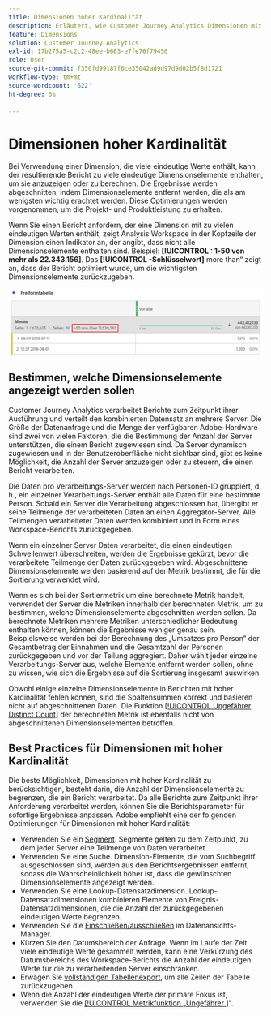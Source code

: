 ```yaml
---
title: Dimensionen hoher Kardinalität
description: Erläutert, wie Customer Journey Analytics Dimensionen mit vielen eindeutigen Werten verarbeitet.
feature: Dimensions
solution: Customer Journey Analytics
exl-id: 17b275a5-c2c2-48ee-b663-e7fe76f79456
role: User
source-git-commit: f350fd99187f6ce35042ad9d97d9d02b5f8d1721
workflow-type: tm+mt
source-wordcount: '622'
ht-degree: 6%

---
```


# Dimensionen hoher Kardinalität

Bei Verwendung einer Dimension, die viele eindeutige Werte enthält, kann der resultierende Bericht zu viele eindeutige Dimensionselemente enthalten, um sie anzuzeigen oder zu berechnen. Die Ergebnisse werden abgeschnitten, indem Dimensionselemente entfernt werden, die als am wenigsten wichtig erachtet werden. Diese Optimierungen werden vorgenommen, um die Projekt- und Produktleistung zu erhalten.

Wenn Sie einen Bericht anfordern, der eine Dimension mit zu vielen eindeutigen Werten enthält, zeigt Analysis Workspace in der Kopfzeile der Dimension einen Indikator an, der angibt, dass nicht alle Dimensionselemente enthalten sind. Beispiel: **[!UICONTROL : 1-50 von mehr als 22.343.156]**. Das **[!UICONTROL -Schlüsselwort]** more than“ zeigt an, dass der Bericht optimiert wurde, um die wichtigsten Dimensionselemente zurückzugeben.

![Freiformtabelle in Workspace mit dem Keyword „more than“, um 1-50 von mehr als 22.343.156 anzuzeigen](assets/high-cardinality.png)

## Bestimmen, welche Dimensionselemente angezeigt werden sollen

Customer Journey Analytics verarbeitet Berichte zum Zeitpunkt ihrer Ausführung und verteilt den kombinierten Datensatz an mehrere Server. Die Größe der Datenanfrage und die Menge der verfügbaren Adobe-Hardware sind zwei von vielen Faktoren, die die Bestimmung der Anzahl der Server unterstützen, die einem Bericht zugewiesen sind. Da Server dynamisch zugewiesen und in der Benutzeroberfläche nicht sichtbar sind, gibt es keine Möglichkeit, die Anzahl der Server anzuzeigen oder zu steuern, die einen Bericht verarbeiten.

Die Daten pro Verarbeitungs-Server werden nach Personen-ID gruppiert, d. h., ein einzelner Verarbeitungs-Server enthält alle Daten für eine bestimmte Person. Sobald ein Server die Verarbeitung abgeschlossen hat, übergibt er seine Teilmenge der verarbeiteten Daten an einen Aggregator-Server. Alle Teilmengen verarbeiteter Daten werden kombiniert und in Form eines Workspace-Berichts zurückgegeben.

Wenn ein einzelner Server Daten verarbeitet, die einen eindeutigen Schwellenwert überschreiten, werden die Ergebnisse gekürzt, bevor die verarbeitete Teilmenge der Daten zurückgegeben wird. Abgeschnittene Dimensionselemente werden basierend auf der Metrik bestimmt, die für die Sortierung verwendet wird.

Wenn es sich bei der Sortiermetrik um eine berechnete Metrik handelt, verwendet der Server die Metriken innerhalb der berechneten Metrik, um zu bestimmen, welche Dimensionselemente abgeschnitten werden sollen. Da berechnete Metriken mehrere Metriken unterschiedlicher Bedeutung enthalten können, können die Ergebnisse weniger genau sein. Beispielsweise werden bei der Berechnung des „Umsatzes pro Person“ der Gesamtbetrag der Einnahmen und die Gesamtzahl der Personen zurückgegeben und vor der Teilung aggregiert. Daher wählt jeder einzelne Verarbeitungs-Server aus, welche Elemente entfernt werden sollen, ohne zu wissen, wie sich die Ergebnisse auf die Sortierung insgesamt auswirken.

Obwohl einige einzelne Dimensionselemente in Berichten mit hoher Kardinalität fehlen können, sind die Spaltensummen korrekt und basieren nicht auf abgeschnittenen Daten. Die Funktion [[!UICONTROL Ungefährer Distinct Count]](/help/components/calc-metrics/cm-adv-functions.md#approximate-count-distinct) der berechneten Metrik ist ebenfalls nicht von abgeschnittenen Dimensionselementen betroffen.

## Best Practices für Dimensionen mit hoher Kardinalität

Die beste Möglichkeit, Dimensionen mit hoher Kardinalität zu berücksichtigen, besteht darin, die Anzahl der Dimensionselemente zu begrenzen, die ein Bericht verarbeitet. Da alle Berichte zum Zeitpunkt ihrer Anforderung verarbeitet werden, können Sie die Berichtsparameter für sofortige Ergebnisse anpassen. Adobe empfiehlt eine der folgenden Optimierungen für Dimensionen mit hoher Kardinalität:

* Verwenden Sie ein [Segment](/help/components/segments/seg-create.md). Segmente gelten zu dem Zeitpunkt, zu dem jeder Server eine Teilmenge von Daten verarbeitet.
* Verwenden Sie eine Suche. Dimension-Elemente, die vom Suchbegriff ausgeschlossen sind, werden aus den Berichtsergebnissen entfernt, sodass die Wahrscheinlichkeit höher ist, dass die gewünschten Dimensionselemente angezeigt werden.
* Verwenden Sie eine Lookup-Datensatzdimension. Lookup-Datensatzdimensionen kombinieren Elemente von Ereignis-Datensatzdimensionen, die die Anzahl der zurückgegebenen eindeutigen Werte begrenzen.
* Verwenden Sie die [Einschließen/ausschließen](/help/data-views/component-settings/include-exclude-values.md) im Datenansichts-Manager.
* Kürzen Sie den Datumsbereich der Anfrage. Wenn im Laufe der Zeit viele eindeutige Werte gesammelt werden, kann eine Verkürzung des Datumsbereichs des Workspace-Berichts die Anzahl der eindeutigen Werte für die zu verarbeitenden Server einschränken.
* Erwägen Sie [vollständigen Tabellenexport](/help/analysis-workspace/export/export-cloud.md), um alle Zeilen der Tabelle zurückzugeben.
* Wenn die Anzahl der eindeutigen Werte der primäre Fokus ist, verwenden Sie die [[!UICONTROL  Metrikfunktion „Ungefährer ]](/help/components/calc-metrics/cm-adv-functions.md#approximate-count-distinct)&quot;.
